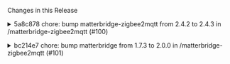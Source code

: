 Changes in this Release

<details><summary>5a8c878 chore: bump matterbridge-zigbee2mqtt from 2.4.2 to 2.4.3 in /matterbridge-zigbee2mqtt (#100)</summary>
chore: bump matterbridge-zigbee2mqtt from 2.4.2 to 2.4.3 in /matterbridge-zigbee2mqtt (#100)

Bumps
[matterbridge-zigbee2mqtt](https://github.com/Luligu/matterbridge-zigbee2mqtt)
from 2.4.2 to 2.4.3.
<details>
<summary>Release notes</summary>
<p><em>Sourced from <a
href="https://github.com/Luligu/matterbridge-zigbee2mqtt/releases">matterbridge-zigbee2mqtt's
releases</a>.</em></p>
<blockquote>
<h2>Release 2.4.3</h2>
<h2>[2.4.3] - 2025-01-20</h2>
<h3>Fixed</h3>
<ul>
<li>[plugin]: Requires Matterbridge 1.7.3.</li>
<li>[package]: Updated dependencies.</li>
</ul>
<!-- raw HTML omitted -->
</blockquote>
</details>
<details>
<summary>Changelog</summary>
<p><em>Sourced from <a
href="https://github.com/Luligu/matterbridge-zigbee2mqtt/blob/main/CHANGELOG.md">matterbridge-zigbee2mqtt's
changelog</a>.</em></p>
<blockquote>
<h2>[2.4.3] - 2025-01-20</h2>
<h3>Fixed</h3>
<ul>
<li>[plugin]: Requires Matterbridge 1.7.3.</li>
<li>[package]: Updated dependencies.</li>
</ul>
<!-- raw HTML omitted -->
</blockquote>
</details>
<details>
<summary>Commits</summary>
<ul>
<li><a
href="https://github.com/Luligu/matterbridge-zigbee2mqtt/commit/3d9b9cbbf3fd8785113e738d71fb2a4d3ca78e11"><code>3d9b9cb</code></a>
Merge pull request <a
href="https://redirect.github.com/Luligu/matterbridge-zigbee2mqtt/issues/94">#94</a>
from Luligu/dev</li>
<li><a
href="https://github.com/Luligu/matterbridge-zigbee2mqtt/commit/fa593b3fce1bcccf6d64a3ed6b239b9fc021879e"><code>fa593b3</code></a>
Release 2.4.3</li>
<li>See full diff in <a
href="https://github.com/Luligu/matterbridge-zigbee2mqtt/compare/2.4.2...2.4.3">compare
view</a></li>
</ul>
</details>
<br />


[![Dependabot compatibility
score](https://dependabot-badges.githubapp.com/badges/compatibility_score?dependency-name=matterbridge-zigbee2mqtt&package-manager=npm_and_yarn&previous-version=2.4.2&new-version=2.4.3)](https://docs.github.com/en/github/managing-security-vulnerabilities/about-dependabot-security-updates#about-compatibility-scores)

Dependabot will resolve any conflicts with this PR as long as you don't
alter it yourself. You can also trigger a rebase manually by commenting
`@dependabot rebase`.

[//]: # (dependabot-automerge-start)
[//]: # (dependabot-automerge-end)

---

<details>
<summary>Dependabot commands and options</summary>
<br />

You can trigger Dependabot actions by commenting on this PR:
- `@dependabot rebase` will rebase this PR
- `@dependabot recreate` will recreate this PR, overwriting any edits
that have been made to it
- `@dependabot merge` will merge this PR after your CI passes on it
- `@dependabot squash and merge` will squash and merge this PR after
your CI passes on it
- `@dependabot cancel merge` will cancel a previously requested merge
and block automerging
- `@dependabot reopen` will reopen this PR if it is closed
- `@dependabot close` will close this PR and stop Dependabot recreating
it. You can achieve the same result by closing it manually
- `@dependabot show <dependency name> ignore conditions` will show all
of the ignore conditions of the specified dependency
- `@dependabot ignore this major version` will close this PR and stop
Dependabot creating any more for this major version (unless you reopen
the PR or upgrade to it yourself)
- `@dependabot ignore this minor version` will close this PR and stop
Dependabot creating any more for this minor version (unless you reopen
the PR or upgrade to it yourself)
- `@dependabot ignore this dependency` will close this PR and stop
Dependabot creating any more for this dependency (unless you reopen the
PR or upgrade to it yourself)


</details>

Signed-off-by: dependabot[bot] <support@github.com>
Co-authored-by: dependabot[bot] <49699333+dependabot[bot]@users.noreply.github.com></details>

<details><summary>bc214e7 chore: bump matterbridge from 1.7.3 to 2.0.0 in /matterbridge-zigbee2mqtt (#101)</summary>
chore: bump matterbridge from 1.7.3 to 2.0.0 in /matterbridge-zigbee2mqtt (#101)

Bumps [matterbridge](https://github.com/Luligu/matterbridge) from 1.7.3
to 2.0.0.
<details>
<summary>Release notes</summary>
<p><em>Sourced from <a
href="https://github.com/Luligu/matterbridge/releases">matterbridge's
releases</a>.</em></p>
<blockquote>
<h2>Release 2.0.0</h2>
<h3>Breaking Changes</h3>
<p>Starting from v. 2.0.0 Matterbridge is running only in mode edge (no
parameter needed).
The legacy old api have been removed.</p>
<p>The frontend has a new dark and light mode. The dark mode is now the
default mode.
It is possible to change the mode (Classic, Dark or Light) in Settings,
Matterbridge settings.</p>
<h2>[2.0.0] - 2025-01-20</h2>
<h3>Added</h3>
<ul>
<li>[behavior]: Added MatterbridgeValveConfigurationAndControlServer
behavior with open close command.</li>
<li>[matterbridge]: Added /memory endpoint for debugging memory
use.</li>
</ul>
<h3>Changed</h3>
<ul>
<li>[legacy]: Removed MatterbridgeDevice and MatterbridgeEdge
classes.</li>
<li>[factoryreset]: Now it deletes also the backup files and backup
directories.</li>
<li>[mattebridge]: Restyled the Matterbridge class and created the
Frontend class that manages the frontend express and websocket api
calls.</li>
<li>[frontend]: Frontend v.2.3.12.</li>
<li>[iconView]: Improved render for energySensor adding voltage, current
and power.</li>
<li>[iconView]: Improved render for PowerSource adding battery
voltage.</li>
<li>[jest]: Refactor all tests for edge.</li>
<li>[frontend]: WebSocketProvider added a startTimeout of 300 sec. to
start ping.</li>
<li>[frontend]: WebSocketProvider changed pingIntervalSeconds to 60 sec.
and offlineTimeoutSeconds to 50 sec.</li>
<li>[frontend]: Search on select is no more case sensitive.</li>
<li>[matterbridge]: Deferred memory intensive tasks after
initialization.</li>
<li>[package]: Optimized all imports from matter.js.</li>
<li>[package]: Update dependencies.</li>
</ul>
<h3>Fixed</h3>
<ul>
<li>[sessions]: Fixed the case when Active session was not reporting
correctly.</li>
</ul>
<!-- raw HTML omitted -->
</blockquote>
</details>
<details>
<summary>Changelog</summary>
<p><em>Sourced from <a
href="https://github.com/Luligu/matterbridge/blob/main/CHANGELOG.md">matterbridge's
changelog</a>.</em></p>
<blockquote>
<h2>[2.0.0] - 2025-01-20</h2>
<h3>Added</h3>
<ul>
<li>[behavior]: Added MatterbridgeValveConfigurationAndControlServer
behavior with open close command.</li>
<li>[matterbridge]: Added /memory endpoint for debugging memory
use.</li>
</ul>
<h3>Changed</h3>
<ul>
<li>[legacy]: Removed MatterbridgeDevice and MatterbridgeEdge
classes.</li>
<li>[factoryreset]: Now it deletes also the backup files and backup
directories.</li>
<li>[mattebridge]: Restyled the Matterbridge class and created the
Frontend class that manages the frontend express and websocket api
calls.</li>
<li>[frontend]: Frontend v.2.3.12.</li>
<li>[iconView]: Improved render for energySensor adding voltage, current
and power.</li>
<li>[iconView]: Improved render for PowerSource adding battery
voltage.</li>
<li>[jest]: Refactor all tests for edge.</li>
<li>[frontend]: WebSocketProvider added a startTimeout of 300 sec. to
start ping.</li>
<li>[frontend]: WebSocketProvider changed pingIntervalSeconds to 60 sec.
and offlineTimeoutSeconds to 50 sec.</li>
<li>[frontend]: Search on select is no more case sensitive.</li>
<li>[matterbridge]: Deferred memory intensive tasks after
initialization.</li>
<li>[package]: Optimized all imports from matter.js.</li>
<li>[package]: Update dependencies.</li>
</ul>
<h3>Fixed</h3>
<ul>
<li>[sessions]: Fixed the case when Active session was not reporting
correctly.</li>
</ul>
<!-- raw HTML omitted -->
</blockquote>
</details>
<details>
<summary>Commits</summary>
<ul>
<li><a
href="https://github.com/Luligu/matterbridge/commit/a1e3167ff5531d139d26533ac5b1f84de1f3770b"><code>a1e3167</code></a>
Merge pull request <a
href="https://redirect.github.com/Luligu/matterbridge/issues/212">#212</a>
from Luligu/edge</li>
<li><a
href="https://github.com/Luligu/matterbridge/commit/d6852276cd774b2f4a3fcdc3d1867aac3650ddef"><code>d685227</code></a>
Release 2.0.0</li>
<li><a
href="https://github.com/Luligu/matterbridge/commit/e9e7088fece35e790d090df3a7e67448eadd4d32"><code>e9e7088</code></a>
Release 2.0.0</li>
<li><a
href="https://github.com/Luligu/matterbridge/commit/92c8f875af40125b20973b28d720eb2f0495875d"><code>92c8f87</code></a>
Bump version to 2.0.0-edge.6 and update changelog</li>
<li><a
href="https://github.com/Luligu/matterbridge/commit/96d2a8b7e6780f76c3653a5c6310aabb9bd03fd5"><code>96d2a8b</code></a>
Bump version to 2.0.0-edge.5 and update changelog</li>
<li><a
href="https://github.com/Luligu/matterbridge/commit/2d73263c90bfccbd30758b9e540f6982ec79f408"><code>2d73263</code></a>
Bump version to 2.0.0-edge.4 and update changelog</li>
<li><a
href="https://github.com/Luligu/matterbridge/commit/b588a72716fd91d7f6d8b5ca8f9686098a8b36d2"><code>b588a72</code></a>
Bump version to 2.0.0-edge.3 and update changelog</li>
<li><a
href="https://github.com/Luligu/matterbridge/commit/83e3ec7ccb1e4875bd2c2c3180911a3cf728bbd1"><code>83e3ec7</code></a>
Bump version to 2.0.0-edge.3 and update changelog</li>
<li><a
href="https://github.com/Luligu/matterbridge/commit/921b32cae433864a4d5dcb25787f982401528f7e"><code>921b32c</code></a>
Removed plugin.connected</li>
<li><a
href="https://github.com/Luligu/matterbridge/commit/a69b8119365250bff9e3a712dbcb9f412f993de5"><code>a69b811</code></a>
Removed matterbridgeConnected</li>
<li>Additional commits viewable in <a
href="https://github.com/Luligu/matterbridge/compare/1.7.3...2.0.0">compare
view</a></li>
</ul>
</details>
<br />


[![Dependabot compatibility
score](https://dependabot-badges.githubapp.com/badges/compatibility_score?dependency-name=matterbridge&package-manager=npm_and_yarn&previous-version=1.7.3&new-version=2.0.0)](https://docs.github.com/en/github/managing-security-vulnerabilities/about-dependabot-security-updates#about-compatibility-scores)

Dependabot will resolve any conflicts with this PR as long as you don't
alter it yourself. You can also trigger a rebase manually by commenting
`@dependabot rebase`.

[//]: # (dependabot-automerge-start)
[//]: # (dependabot-automerge-end)

---

<details>
<summary>Dependabot commands and options</summary>
<br />

You can trigger Dependabot actions by commenting on this PR:
- `@dependabot rebase` will rebase this PR
- `@dependabot recreate` will recreate this PR, overwriting any edits
that have been made to it
- `@dependabot merge` will merge this PR after your CI passes on it
- `@dependabot squash and merge` will squash and merge this PR after
your CI passes on it
- `@dependabot cancel merge` will cancel a previously requested merge
and block automerging
- `@dependabot reopen` will reopen this PR if it is closed
- `@dependabot close` will close this PR and stop Dependabot recreating
it. You can achieve the same result by closing it manually
- `@dependabot show <dependency name> ignore conditions` will show all
of the ignore conditions of the specified dependency
- `@dependabot ignore this major version` will close this PR and stop
Dependabot creating any more for this major version (unless you reopen
the PR or upgrade to it yourself)
- `@dependabot ignore this minor version` will close this PR and stop
Dependabot creating any more for this minor version (unless you reopen
the PR or upgrade to it yourself)
- `@dependabot ignore this dependency` will close this PR and stop
Dependabot creating any more for this dependency (unless you reopen the
PR or upgrade to it yourself)


</details>

Signed-off-by: dependabot[bot] <support@github.com>
Co-authored-by: dependabot[bot] <49699333+dependabot[bot]@users.noreply.github.com></details>